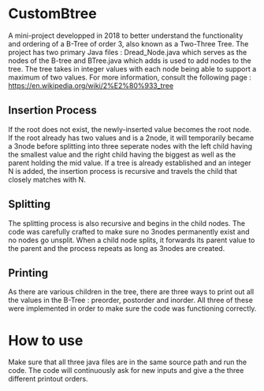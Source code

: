 # CustomBtree
A mini-project developped in 2018 to better understand the functionality and ordering of a B-Tree of order 3, also known as a Two-Three Tree. The project has two primary Java files : Dread_Node.java which serves as the nodes of the B-tree and BTree.java which adds is used to add nodes to the tree. The tree takes in integer values with each node being able to support a maximum of two values. For more information, consult the following page : https://en.wikipedia.org/wiki/2%E2%80%933_tree

## Insertion Process
If the root does not exist, the newly-inserted value becomes the root node. If the root already has two values and is a 2node, it will temporarily became a 3node before splitting into three seperate nodes with the left child having the smallest value and the right child having the biggest as well as the parent holding the mid value. If a tree is already established and an integer N is added, the insertion process is recursive and travels the child that closely matches with N.

## Splitting
The splitting process is also recursive and begins in the child nodes. The code was carefully crafted to make sure no 3nodes permanently exist and no nodes go unsplit. When a child node splits, it forwards its parent value to the parent and the process repeats as long as 3nodes are created.

## Printing
As there are various children in the tree, there are three ways to print out all the values in the B-Tree : preorder, postorder and inorder. All three of these were implemented in order to make sure the code was functioning correctly.

# How to use
Make sure that all three java files are in the same source path and run the code. The code will continuously ask for new inputs and give a the three different printout orders. 
